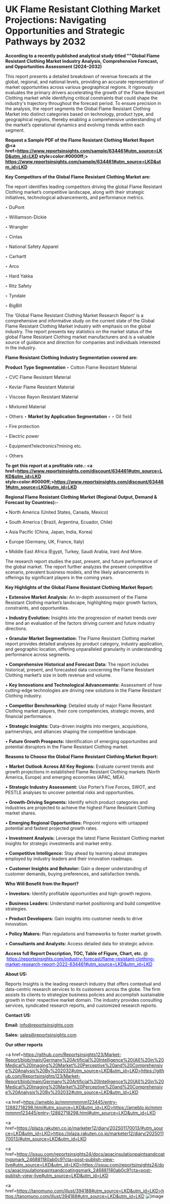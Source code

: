 # UK Flame Resistant Clothing Market Projections: Navigating Opportunities and Strategic Pathways by 2032

<strong>According to a recently published analytical study titled ""Global Flame Resistant Clothing Market Industry Analysis, Comprehensive Forecast, and Opportunities Assessment (2024–2032)</strong>

This report presents a detailed breakdown of revenue forecasts at the global, regional, and national levels, providing an accurate representation of market opportunities across various geographical regions. It rigorously evaluates the primary drivers accelerating the growth of the Flame Resistant Clothing market while identifying critical constraints that could shape the industry's trajectory throughout the forecast period. To ensure precision in the analysis, the report segments the Global Flame Resistant Clothing Market into distinct categories based on technology, product type, and geographical regions, thereby enabling a comprehensive understanding of the market’s operational dynamics and evolving trends within each segment.

<strong>Request a Sample PDF of the Flame Resistant Clothing Market Report </strong><strong>@<a href=https://www.reportsinsights.com/sample/634461#utm_source=LKD&utm_id=LKD style=color:#0000ff;> https://www.reportsinsights.com/sample/634461#utm_source=LKD&utm_id=LKD</a></strong></font>

<strong>Key Competitors of the Global Flame Resistant Clothing Market are:</strong>

The report identifies leading competitors driving the global Flame Resistant Clothing market’s competitive landscape, along with their strategic initiatives, technological advancements, and performance metrics.

‣ DuPont

‣ Williamson-Dickie

‣ Wrangler

‣ Cintas

‣ National Safety Apparel

‣ Carhartt

‣ Arco

‣ Hard Yakka

‣ Ritz Safety

‣ Tyndale

‣ BigBill

The ‘Global Flame Resistant Clothing Market Research Report’ is a comprehensive and informative study on the current state of the Global Flame Resistant Clothing Market industry with emphasis on the global industry. The report presents key statistics on the market status of the global Flame Resistant Clothing market manufacturers and is a valuable source of guidance and direction for companies and individuals interested in the industry.

<strong>Flame Resistant Clothing Industry Segmentation covered are:</strong>

<strong>Product Type Segmentation</strong>
‣
Cotton Flame Resistant Material

‣ CVC Flame Resistant Material

‣ Kevlar Flame Resistant Material

‣ Viscose Rayon Resistant Material

‣ Mixtured Material

‣ Others
‣ 
<strong>Market by Application Segmentation</strong>
‣
‣  Oil field

‣ Fire protection

‣ Electric power

‣ Equipment?electronics?mining etc.

‣ Others

<strong>To get this report at a profitable rate.: <a href=https://www.reportsinsights.com/discount/634461#utm_source=LKD&utm_id=LKD style=color:#0000ff;>https://www.reportsinsights.com/discount/634461#utm_source=LKD&utm_id=LKD</a></strong></font>

<strong>Regional Flame Resistant Clothing Market (Regional Output, Demand &amp; Forecast by Countries):-</strong>

• North America (United States, Canada, Mexico)

• South America ( Brazil, Argentina, Ecuador, Chile)

• Asia Pacific (China, Japan, India, Korea)

• Europe (Germany, UK, France, Italy)

• Middle East Africa (Egypt, Turkey, Saudi Arabia, Iran) And More.

The research report studies the past, present, and future performance of the global market. The report further analyzes the present competitive scenario, prevalent business models, and the likely advancements in offerings by significant players in the coming years.

<strong>Key Highlights of the Global Flame Resistant Clothing Market Report:</strong>

• <strong>Extensive Market Analysis:</strong> An in-depth assessment of the Flame Resistant Clothing market’s landscape, highlighting major growth factors, constraints, and opportunities.

• <strong>Industry Evolution:</strong> Insights into the progression of market trends over time and an evaluation of the factors driving current and future industry directions.

• <strong>Granular Market Segmentation:</strong> The Flame Resistant Clothing market report provides detailed analyses by product category, industry application, and geographic location, offering unparalleled granularity in understanding performance across segments.

• <strong>Comprehensive Historical and Forecast Data:</strong> The report includes historical, present, and forecasted data concerning the Flame Resistant Clothing market’s size in both revenue and volume.

• <strong>Key Innovations and Technological Advancements:</strong> Assessment of how cutting-edge technologies are driving new solutions in the Flame Resistant Clothing industry.

• <strong>Competitor Benchmarking:</strong> Detailed study of major Flame Resistant Clothing market players, their core competencies, strategic moves, and financial performance.

• <strong>Strategic Insights:</strong> Data-driven insights into mergers, acquisitions, partnerships, and alliances shaping the competitive landscape.

• <strong>Future Growth Prospects:</strong> Identification of emerging opportunities and potential disruptors in the Flame Resistant Clothing market.

<strong>Reasons to Choose the Global Flame Resistant Clothing Market Report:</strong>

• <strong>Market Outlook Across All Key Regions:</strong> Evaluate current trends and growth projections in established Flame Resistant Clothing markets (North America, Europe) and emerging economies (APAC, MEA).

• <strong>Strategic Industry Assessment:</strong> Use Porter’s Five Forces, SWOT, and PESTLE analyses to uncover potential risks and opportunities.

• <strong>Growth-Driving Segments:</strong> Identify which product categories and industries are projected to achieve the highest Flame Resistant Clothing market shares.

• <strong>Emerging Regional Opportunities:</strong> Pinpoint regions with untapped potential and fastest projected growth rates.

• <strong>Investment Analysis:</strong> Leverage the latest Flame Resistant Clothing market insights for strategic investments and market entry.

• <strong>Competitive Intelligence:</strong> Stay ahead by learning about strategies employed by industry leaders and their innovation roadmaps.

• <strong>Customer Insights and Behavior:</strong> Gain a deeper understanding of customer demands, buying preferences, and satisfaction trends.

<strong>Who Will Benefit from the Report?</strong>

• <strong>Investors:</strong> Identify profitable opportunities and high-growth regions.

• <strong>Business Leaders:</strong> Understand market positioning and build competitive strategies.

• <strong>Product Developers:</strong> Gain insights into customer needs to drive innovation.

• <strong>Policy Makers:</strong> Plan regulations and frameworks to foster market growth.

• <strong>Consultants and Analysts:</strong> Access detailed data for strategic advice.
</ul>
<strong>Access full Report Description, TOC, Table of Figure, Chart, etc. </strong>@  <a href=https://reportsinsights.com/industry-forecast/flame-resistant-clothing-market-research-report-2022-634461#utm_source=LKD&utm_id=LKD style=color:#0000ff;>https://reportsinsights.com/industry-forecast/flame-resistant-clothing-market-research-report-2022-634461#utm_source=LKD&utm_id=LKD</a></font>

<strong><strong>About US</strong>:</strong>

Reports Insights is the leading research industry that offers contextual and data-centric research services to its customers across the globe. The firm assists its clients to strategize business policies and accomplish sustainable growth in their respective market domain. The industry provides consulting services, syndicated research reports, and customized research reports.

<strong>Contact US:</strong>

<p class=""""><b>Email:</b> <a href=mailto:info@reportsinsights.com>info@reportsinsights.com</a></p>
<p class=""""><b>Sales:</b> <a href=mailto:sales@reportsinsights.com>sales@reportsinsights.com</a></p>

<strong>Our other reports</strong>

<a href=https://github.com/Reportsinsights123/Market-Report/blob/main/Germany%20Artificial%20Intelligence%20(AI)%20in%20Medical%20Imaging%20Market%20Perceptive%20and%20Comprehensive%20Analysis%20By%202032#utm_source=LKD&utm_id=LKD>https://github.com/Reportsinsights123/Market-Report/blob/main/Germany%20Artificial%20Intelligence%20(AI)%20in%20Medical%20Imaging%20Market%20Perceptive%20and%20Comprehensive%20Analysis%20By%202032#utm_source=LKD&utm_id=LKD</a>

<a href=https://ameblo.jp/mmmmmmm123445/entry-12882718298.html#utm_source=LKD&utm_id=LKD>https://ameblo.jp/mmmmmmm123445/entry-12882718298.html#utm_source=LKD&utm_id=LKD</a>

<a href=https://plaza.rakuten.co.jp/marketer12/diary/202501170013/#utm_source=LKD&utm_id=LKD>https://plaza.rakuten.co.jp/marketer12/diary/202501170013/#utm_source=LKD&utm_id=LKD</a>

<a href=https://issuu.com/reportsinsights24/docs/apacinsulationpaintsandcoatingsmark_246881180ab0c9?cta=post-publish-view-live#utm_source=LKD&utm_id=LKD>https://issuu.com/reportsinsights24/docs/apacinsulationpaintsandcoatingsmark_246881180ab0c9?cta=post-publish-view-live#utm_source=LKD&utm_id=LKD</a>

<a href=https://tanomuno.com/illust/394188#utm_source=LKD&utm_id=LKD>https://tanomuno.com/illust/394188#utm_source=LKD&utm_id=LKD</a>
![image](https://github.com/user-attachments/assets/31cd8e74-7352-49eb-9587-9595b975d774)
